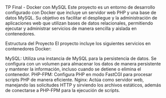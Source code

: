 TP Final - Docker con MySQL
Este proyecto es un entorno de desarrollo configurado con Docker que incluye un servidor web PHP y una base de datos MySQL. Su objetivo es facilitar el despliegue y la administración de aplicaciones web que utilizan bases de datos relacionales, permitiendo ejecutar y administrar servicios de manera sencilla y aislada en contenedores.

Estructura del Proyecto
El proyecto incluye los siguientes servicios en contenedores Docker:

MySQL: Utiliza una instancia de MySQL para la persistencia de datos. Se configura con un volumen para almacenar los datos de manera persistente y mantener la información, incluso cuando se detiene o elimina el contenedor.
PHP-FPM: Configura PHP en modo FastCGI para procesar scripts PHP de manera eficiente.
Nginx: Actúa como servidor web, manejando las solicitudes HTTP y sirviendo los archivos estáticos, además de conectarse a PHP-FPM para la ejecución de scripts.
